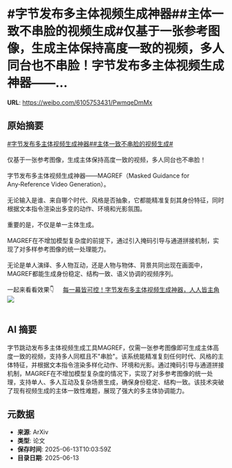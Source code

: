 # #字节发布多主体视频生成神器##主体一致不串脸的视频生成#仅基于一张参考图像，生成主体保持高度一致的视频，多人同台也不串脸！字节发布多主体视频生成神器——...

**URL**: https://weibo.com/6105753431/PwmqeDmMx

## 原始摘要

<a href="https://m.weibo.cn/search?containerid=231522type%3D1%26t%3D10%26q%3D%23%E5%AD%97%E8%8A%82%E5%8F%91%E5%B8%83%E5%A4%9A%E4%B8%BB%E4%BD%93%E8%A7%86%E9%A2%91%E7%94%9F%E6%88%90%E7%A5%9E%E5%99%A8%23&amp;extparam=%23%E5%AD%97%E8%8A%82%E5%8F%91%E5%B8%83%E5%A4%9A%E4%B8%BB%E4%BD%93%E8%A7%86%E9%A2%91%E7%94%9F%E6%88%90%E7%A5%9E%E5%99%A8%23" data-hide=""><span class="surl-text">#字节发布多主体视频生成神器#</span></a><a href="https://m.weibo.cn/search?containerid=231522type%3D1%26t%3D10%26q%3D%23%E4%B8%BB%E4%BD%93%E4%B8%80%E8%87%B4%E4%B8%8D%E4%B8%B2%E8%84%B8%E7%9A%84%E8%A7%86%E9%A2%91%E7%94%9F%E6%88%90%23&amp;extparam=%23%E4%B8%BB%E4%BD%93%E4%B8%80%E8%87%B4%E4%B8%8D%E4%B8%B2%E8%84%B8%E7%9A%84%E8%A7%86%E9%A2%91%E7%94%9F%E6%88%90%23" data-hide=""><span class="surl-text">#主体一致不串脸的视频生成#</span></a><br><br>仅基于一张参考图像，生成主体保持高度一致的视频，多人同台也不串脸！<br><br>字节发布多主体视频生成神器——MAGREF（Masked Guidance for Any‑Reference Video Generation）。<br><br>无论输入是谁、来自哪个时代、风格是否抽象，它都能精准复刻其身份特征，同时根据文本指令渲染出多变的动作、环境和光影氛围。<br><br>重要的是，不仅是单一主体生成。<br><br>MAGREF在不增加模型复杂度的前提下，通过引入掩码引导与通道拼接机制，实现了对多样参考图像的统一处理能力。<br><br>无论是单人演绎、多人物互动，还是人物与物体、背景共同出现在画面中，MAGREF都能生成身份稳定、结构一致、语义协调的视频序列。<br><br>一起来看看效果👇 <a href="https://weibo.com/ttarticle/p/show?id=2309405177126910820609" data-hide=""><span class="url-icon"><img style="width: 1rem;height: 1rem" src="https://h5.sinaimg.cn/upload/2015/09/25/3/timeline_card_small_article_default.png" referrerpolicy="no-referrer"></span><span class="surl-text">每一幕皆可控！字节发布多主体视频生成神器，人人皆主角</span></a><img style="" src="https://tvax3.sinaimg.cn/large/006Fd7o3gy1i2dtq5592lj30ii0aedhv.jpg" referrerpolicy="no-referrer"><br><br>

## AI 摘要

字节跳动发布多主体视频生成工具MAGREF，仅需一张参考图像即可生成主体高度一致的视频，支持多人同框且不"串脸"。该系统能精准复刻任何时代、风格的主体特征，并根据文本指令渲染多样化动作、环境和光影。通过掩码引导与通道拼接机制，MAGREF在不增加模型复杂度的情况下，实现了对多参考图像的统一处理，支持单人、多人互动及复杂场景生成，确保身份稳定、结构一致。该技术突破了现有视频生成的主体一致性难题，展现了强大的多主体协调能力。

## 元数据

- **来源**: ArXiv
- **类型**: 论文
- **保存时间**: 2025-06-13T10:03:59Z
- **目录日期**: 2025-06-13
